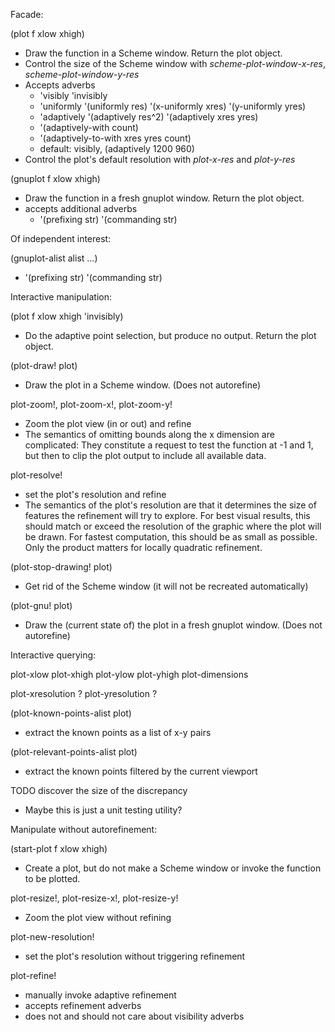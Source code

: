 Facade:

(plot f xlow xhigh)
- Draw the function in a Scheme window.  Return the plot object.
- Control the size of the Scheme window with *scheme-plot-window-x-res*,
  *scheme-plot-window-y-res*
- Accepts adverbs
  - 'visibly 'invisibly
  - 'uniformly '(uniformly res) '(x-uniformly xres) '(y-uniformly yres)
  - 'adaptively '(adaptively res^2) '(adaptively xres yres)
  - '(adaptively-with count)
  - '(adaptively-to-with xres yres count)
  - default: visibly, (adaptively 1200 960)
- Control the plot's default resolution with *plot-x-res* and *plot-y-res*

(gnuplot f xlow xhigh)
- Draw the function in a fresh gnuplot window.  Return the plot object.
- accepts additional adverbs
  - '(prefixing str) '(commanding str)


Of independent interest:

(gnuplot-alist alist ...)
- '(prefixing str) '(commanding str)


Interactive manipulation:

(plot f xlow xhigh 'invisibly)
- Do the adaptive point selection, but produce no output.  Return the
  plot object.

(plot-draw! plot)
- Draw the plot in a Scheme window.  (Does not autorefine)

plot-zoom!, plot-zoom-x!, plot-zoom-y!
- Zoom the plot view (in or out) and refine
- The semantics of omitting bounds along the x dimension are complicated:
  They constitute a request to test the function at -1 and 1, but then to
  clip the plot output to include all available data.

plot-resolve!
- set the plot's resolution and refine
- The semantics of the plot's resolution are that it determines the
  size of features the refinement will try to explore.  For best
  visual results, this should match or exceed the resolution of the
  graphic where the plot will be drawn.  For fastest computation, this
  should be as small as possible.  Only the product matters for
  locally quadratic refinement.

(plot-stop-drawing! plot)
- Get rid of the Scheme window (it will not be recreated automatically)

(plot-gnu! plot)
- Draw the (current state of) the plot in a fresh gnuplot window.  (Does not
  autorefine)


Interactive querying:

plot-xlow plot-xhigh plot-ylow plot-yhigh plot-dimensions

plot-xresolution ? plot-yresolution ?

(plot-known-points-alist plot)
- extract the known points as a list of x-y pairs

(plot-relevant-points-alist plot)
- extract the known points filtered by the current viewport

TODO discover the size of the discrepancy
- Maybe this is just a unit testing utility?


Manipulate without autorefinement:

(start-plot f xlow xhigh)
- Create a plot, but do not make a Scheme window or invoke the
  function to be plotted.

plot-resize!, plot-resize-x!, plot-resize-y!
- Zoom the plot view without refining

plot-new-resolution!
- set the plot's resolution without triggering refinement

plot-refine!
- manually invoke adaptive refinement
- accepts refinement adverbs
- does not and should not care about visibility adverbs
